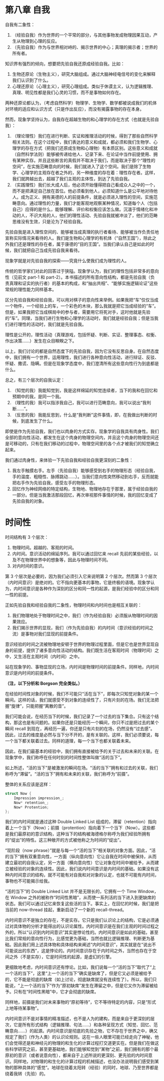 # 第八章 自我

自我有二象性：

1. （经验自我）作为世界的一个平常的部分，与其他事物发成物理因果互动，产生从物理到心理的反应。
2. （先验自我）作为与世界相对峙的、揭示世界的中心；真理的揭示者；世界的所有者。

知识界有强烈的倾向，想要把先验自我还原成经验自我。比如：

1. 生物还原论（生物主义），研究大脑组成。通过大脑神经电信号的变化来解释我们认识到了什么。
2. 心理还原论（心理主义），研究心理组成。类似于休谟主义，认为逻辑推理、真理、明见性都是我们心灵的习惯，而不是事物如何存在。

两种还原论都认为，（考虑自然科学）物理学、生物学、数学都被说成我们的机体对环境的适应和认识方式（只是作出反应），而没有揭露事物的存在本身。

然而，现象学坚持认为，自我存在超越生物的和心理学的存在方式（也就是先验自我）：

1. （理论理性）我们在进行判断、实证和推理活动的时候，得到了那些自然科学相关法则。在这个过程中，我们表达的意义和成就，都必须和我们生物学、心理学的存在方式（把我们还原成生物和心理物）有本质区别。这些意义和成就（自然科学法则）能够被传递给他人、记录下来、在论证中当作前提使用、拥有某种实存。并且这些断言的真假并不取决于我们，而是取决于那个“理性的空间”，在实施范畴意向的时候，我们就进入了这个空间。我们是除了生物学、心理学的主观存在者之外的，另一种维度的存在着：理性存在者。这样，我们就跨越出去，超越了我们主观的主体性，到达了先验自我。
2. （实践理性）我们长大成人后，他必须开始懂得把自己看成众人之中的一个，而不是把满足自己放在首位。他必须看到他人，必须知道什么是公平地对待他人。成为正义、拥有美德的人的前提条件，就是必须进入理性的空间，实施范畴意向。通过理性的力量，我们才能客观地观察某种情况，知道每个人（包括自己）应得的是什么，能够理解、评价和权衡应该怎么做。沉湎于情绪化和冲动的人，不识大局的人，他们的理性活动、先验自我就被冲淡了，他们的范畴思维没有生效，只是沦为了经验自我。

先验自我是进入理性空间的、能够被当成真理的执行者看待、能够被当作负责任地宣称实际情况来看待的人。我们是生物和心理学的有机体（“自然王国”），除此之外我们还是理性的存在者，属于康德的“目的王国”。当我们承认自己是如此的时候，我们就把自己当成先验自我来看待。

现象学就是对先验自我的探索——究竟什么使我们成为理性的人。

传统的哲学家们对此的回答过于狭隘。现象学认为，我们的理性包括非常多的意向性（见前文 part-1 和 part-2）。本书描述的所有意向性结构，都是先验自我（负责真理和证实的执行者）的基本的构成，和“抽出共相”、“能够实施逻辑论证”这些常规的理性能力同样基本。

区分先验自我和经验自我，可以用对棋子的意向性来举例。如果我把“车”仅仅当成一个物件，一个经验上的车，一个彩色的木块，那么我就是把它当成经验的“车”。但是，如果我把它当成棋局中的参与者，需要用它将死对手，这时他就是先验的“车”。同理，当我们进行生物和心理学的活动时，我们就是经验自我；但是当我们进行理性的活动时，我们就是先验自我。

理性是公开的，理性活动（真理游戏，包括怀疑、判断、实证、整理事态、权衡、作出决策……）发生在众目睽睽之下。

以上，我们讨论的都是自然态度下的先验自我，因为它没有反思自身。在自然态度中，我们拥有一个世界，运用理性，我们进行各种意向性活动，进行辩证、反驳、怀疑、撒谎、隐瞒。但是在现象学态度中，我们澄清所有这些意向性行为到底都是什么。

总之，有三个层次的自我认定：

1. （知觉的我）我能知觉到，我是这样绵延的知觉连续者，当下的我和在回忆和预期中的我，是同一个我。
2. （理性的我）我可以指涉我自己，我可以进行范畴意向，我可以说出“我判断……”。
3. （反思的我）我能反思到，什么是“我判断”这件事情，即，在我做出判断的时候，到底发生了什么。

即使是作为先验自我，我们也以肉身的方式实存。现象学的自我具有肉身性。我们全部的意向性活动，都发生在这个肉身的物理空间内，并且这个肉身的物理空间还是可移动的，只有在我们移动的过程中，物理空间里的各个点才被我们的知觉确立起来。

我们通过肉身性，来体验一下先验自我和经验自我更深刻的二象性：

1. 我左手触摸右手。左手（先验自我）能够感受到右手的物理形态（经验自我，手的温度、粗糙性、脉搏跳动……）。当我们意向性突然移动到右手，反而就能把右手作为先验自我，感受左手的物理形态。
2. 回忆作为神经网络的特定结构，生物地、物理地存在于那里，属于经验自我的一部分。但是当我激活那段回忆，再次审视那件事情的时候，我的回忆变成了先验自我的对象。

# 时间性

时间结构有 3 个层次：

1. 物理时间。超越的、客观的时间。
2. 内时间。意识活动的绵延序列。我可以通过回忆来 recall 先前的某些经验，以及不在物理世界中的想象等，因此与物理时间不同。
3. 对内时间的意识。

第 3 个层次是必要的，因为我们必须引入它来说明第 2 个层次。然而第 3 个层次（内时间意识）是绝对的。它不指向更基本的事物，它是终极的语境。现象学认为，内时间意识是各种作为深刻的区分和同一性的起源，是我们经验中的区分和同一性的前提。

正如先验自我和经验自我的二象性，物理时间和内时间也是相互关联的：

1. 我们物理地处于物理时间之中，我们（作为经验自我）必须服从物理时间的因果效应。
2. 我们揭示世界的显现，我们（作为先验自我）的内时间（意识经验的时间之流）是事物对我们显现的前提条件。

意识经验的时间之流被物理地安顿于世界的物理过程里面，但是它也是世界显现自身的前提，提供了诸多意向性活动的结构。我们既生活在客观时间（物理时间）之中，又生活在主观时间（内时间）之中。

站在现象学的、事物显现的立场，内时间是物理时间的前提条件。同样地，内时间意识是内时间的前提条件。

**（注，以下分析和 Borgson 完全类似。）**

在经验时间性对象的时候，我们不可能只“活在当下”，即每次只知觉对象的某一个瞬间。这样的话，我们就感受不到对象的连续性了，只有片刻的在场。我们无法把握“旋律”，只能把握“离散的音”。

我们可能会说，在经历当下的时候，我们记录了一个过去的当下集合。只有这个结构，那这也是有问题的。如果你还是只能经历一个瞬间，你只不过是把过去的某个瞬间 recall 到现在，再经历一遍，你还是只有片刻的在场，仍然没有“过去感”。因此，过去的维度是必然与当下分不开的，是有关联的。这样，我们必须要说，每一个当下都关联着过去。同样的道理，每一个当下也都关联着未来。

因此，在我们最基本的经验中，我们拥有直接被给予的关于过去和未来的关联。在现象学中，我们称呼在任何时刻的时间性整体叫做“活的当下”。

如上所述，“活的当下”是被激发的瞬间在场。“活的当下”拥有和过去的关联，我们称呼为“滞留”。“活的当下”拥有和未来的关联，我们称呼为“前摄”。

整体的关系应该是这样：

```C
struct Now {
    Impression impression_;
    Now* retention_;
    Now* Protention;
};
```

我们的内时间就是通过这种 Double Linked List 组成的，滞留（retention）指向着上一个当下（Now）；前摄（protention）指向着下一个当下（Now）。这些都是我们最原初的意识结构，这种当下的结构被海德格尔称呼为我们经验所拥有的“绽出”的特性。这三种敞开的方式被他称之为时间的“绽出”。

“现阶段（now phrase）”就是与每一个“活的当下”相关联的对象方面。因此，“活的当下”拥有双重意向性，一方面（纵向意向性）它让自我在时间中被保持，从而建立最初的自我认定，另一方面（横向意向性）它让对象在时间中被给予，从而建立被经验的对象的连续性。因此，我们说内时间意识是内时间的基础。如果没有这种内时间意识的结构，就不可能有对自我和对对象的认定，也就不可能有内时间，事物也不可能揭示给我。

“活的当下”的 Double Linked List 并不是无限长的，它拥有一个 Time Window，在 Window 之外的被称作“时间性黑暗”，从而使一系列活的当下进入到更缺席的状态。我们可以通过记忆来恢复这些活的当下。事实上，在回忆的时候，我们是把当前的 now-thread 挂起，重新启动了一个新的 recall-thread。

内时间意识不是独立的存在，不是实存。它只是我们认识论上的结构，它是必须通过对具体物的分析才能得出的认识论属性。内时间意识是在我们主观的时间过程之外的，所以“认识到内时间意识”其实是悖论性的。内时间意识是如此的基础，甚至比我们常规的意向性行为，比感觉更为基础，当然也就比逻辑推理、判断更为基础。因此我们用上述具体物和具体结构来阐述“内时间意识”，其实就是在“说出不可能说出的东西”，这是悖论的。内时间意识存在于内时间之外，当然也存在于空间之外（不是实存），它是时间性的起源，是虚幻的引擎。

更细致地考虑，内时间意识还有悖论。比如，我们说每一个“活的当下”取代了“上一个活的当下”，这里“上一个活的当下”确实是缺席了，但是它又必须是被给予的，它不能是彻底的缺席（如上讨论，彻底缺席就没有连续性了）。所以，我们只能说，“上一个活的当下”作为“原初缺席”发生在滞留之中，但是它又作为滞留被给予。只有在“时间性黑暗”中，它才会彻底的缺席。

同样地，前摄是我们对未来事物的“原初等待”，它不等待特定的内容，只是“形式上地等待某事物”。

内时间意识不是对事情的精准描述，也不是人为的建构，而是来自于更深刻的层次，它是所有形式结构（逻辑推理、句法……）和各种呈现方式（知觉、回忆、范畴意向……）的起源。内时间意识是彻底的先验之物，它不存在于世界之中，确又规定了我们（作为人类）的认识论规则。这在一些人眼里可能已经走向了神秘，他们会觉得还是和神经元的物理的和生化的计算过程打交道更实在。但是我们在做这些科学研究之前，甚至更基础地，我们能够知觉到“某物”之前，我们拥有的那个最原初的意识（或者说意向性），都来自于上述所说的更深刻、更先验的内时间意识。同样地，对物理的和生化的计算过程的机械描述，也没办法说明我们感受到某物的那种具体的“感觉”。地球在绕着太阳转（经验）的同时，地球、乃至世界都是绕着我转（先验）的。
